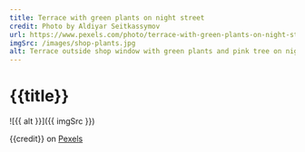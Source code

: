 ```yaml
---
title: Terrace with green plants on night street
credit: Photo by Aldiyar Seitkassymov
url: https://www.pexels.com/photo/terrace-with-green-plants-on-night-street-3100835/
imgSrc: /images/shop-plants.jpg
alt: Terrace outside shop window with green plants and pink tree on night street
---
```


# {{title}}

![{{ alt }}]({{ imgSrc }})

{{credit}} on [Pexels]({{url}})
